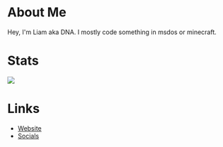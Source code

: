 # About Me
Hey, I'm Liam aka DNA. I mostly code something in msdos or minecraft.

# Stats
[![](https://github-readme-stats.vercel.app/api?username=anuraghazra)](https://github.com/anuraghazra/github-readme-stats)

# Links
- [Website](https://dnascanner.de)
- [Socials](https://dnascanner.de/socials)
